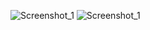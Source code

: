 ![Screenshot_1](https://user-images.githubusercontent.com/56014478/226305049-9416b157-2c01-446f-a13c-cda6b79b6cb7.png)
![Screenshot_1](https://user-images.githubusercontent.com/56014478/226305362-1faaeb3e-5c2a-4184-ae5a-154884396150.png)
